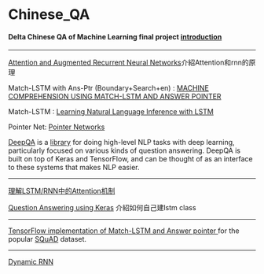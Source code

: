# Chinese_QA

#### Delta Chinese QA of Machine Learning final project [introduction](https://docs.google.com/presentation/d/1WQ2m6CbnCTkgUoDca782GPk9sqnCLxkc-hPxfg8y9p4/edit#slide=id.p)
----------------------------------------------------   

[Attention and Augmented Recurrent Neural Networks](https://distill.pub/2016/augmented-rnns/)介紹Attention和rnn的原理
   
   
   
Match-LSTM with Ans-Ptr (Boundary+Search+en) : [MACHINE COMPREHENSION USING MATCH-LSTM AND ANSWER POINTER](https://arxiv.org/pdf/1608.07905.pdf)
   
Match-LSTM : [Learning Natural Language Inference with LSTM](https://arxiv.org/pdf/1512.08849.pdf)
  
Pointer Net: [Pointer Networks](https://arxiv.org/pdf/1506.03134.pdf)

[DeepQA](https://github.com/allenai/deep_qa)  is a [library](http://deep-qa.readthedocs.io/en/latest/index.html) for doing high-level NLP tasks with deep learning, particularly focused on various kinds of question answering. DeepQA is built on top of Keras and TensorFlow, and can be thought of as an interface to these systems that makes NLP easier.
  
  
------------------------------------------------------  
[理解LSTM/RNN中的Attention机制](http://www.jeyzhang.com/understand-attention-in-rnn.html)
  
[Question Answering using Keras](http://ben.bolte.cc/blog/2016/language.html) 介紹如何自己建lstm class

  
  
------------------------------------------------------
[TensorFlow implementation of Match-LSTM and Answer pointer ](https://github.com/MurtyShikhar/Question-Answering)for the popular [SQuAD](https://rajpurkar.github.io/SQuAD-explorer/) dataset.
  
-------------------------------------------------------
[Dynamic RNN](https://github.com/KnHuq/Dynamic-Tensorflow-Tutorial)
